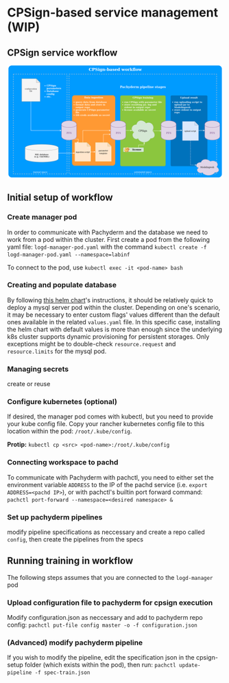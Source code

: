 # CPSign-based service management (WIP)
## CPSign service workflow
![workflow_overview](/imgs/cpsign_workflow.png)

## Initial setup of workflow
### Create manager pod
In order to communicate with Pachyderm and the database we need to work from a pod within the cluster. First create a pod from the following yaml file: `logd-manager-pod.yaml` with the command `kubectl create -f logd-manager-pod.yaml --namespace=labinf`

To connect to the pod, use `kubectl exec -it <pod-name> bash`

### Creating and populate database
By following [this helm chart](https://github.com/helm/charts/tree/master/stable/mysql)'s instructions, it should be relatively quick to deploy a mysql server pod within the cluster. Depending on one's scenario, it may be necessary to enter custom flags' values different than the default ones available in the related `values.yaml` file. In this specific case, installing the helm chart with default values is more than enough since the underlying k8s cluster supports dynamic provisioning for persistent storages. Only exceptions might be to double-check `resource.request` and `resource.limits` for the mysql pod.

### Managing secrets
create or reuse

### Configure kubernetes (optional)
If desired, the manager pod comes with kubectl, but you need to provide your kube config file. Copy your rancher kubernetes config file to this location within the pod: `/root/.kube/config`.

**Protip:** `kubectl cp <src> <pod-name>:/root/.kube/config`

### Connecting workspace to pachd
To communicate with Pachyderm with pachctl, you need to either set the environment variable `ADDRESS` to the IP of the pachd service (i.e. `export ADDRESS=<pachd IP>`), or with pachctl's builtin port forward command: `pachctl port-forward --namespace=<desired namespace> &`

### Set up pachyderm pipelines
modify pipeline specifications as neccessary and create a repo called `config`, then create the pipelines from the specs

## Running training in workflow
The following steps assumes that you are connected to the `logd-manager` pod
### Upload configuration file to pachyderm for cpsign execution
Modify configuration.json as neccessary and add to pachyderm repo config: `pachctl put-file config master -o -f configuration.json`

### (Advanced) modify pachyderm pipeline
If you wish to modify the pipeline, edit the specification json in the cpsign-setup folder (which exists within the pod), then run: `pachctl update-pipeline -f spec-train.json`
